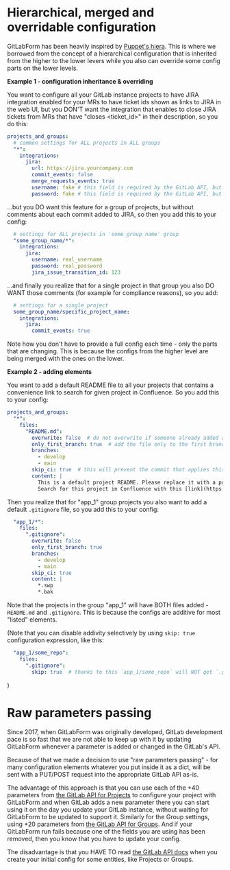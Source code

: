 # Hierarchical, merged and overridable configuration

GitLabForm has been heavily inspired by [Puppet's hiera](https://puppet.com/docs/puppet/latest/hiera_intro.html). This
is where we borrowed from the concept of a hierarchical configuration that is inherited from the higher to the lower
levers while you also can override some config parts on the lower levels.

**Example 1 - configuration inheritance & overriding**

You want to configure all your GitLab instance projects to have JIRA integration enabled for your MRs to have
ticket ids shown as links to JIRA in the web UI, but you DON'T want the integration that enables to close JIRA
tickets from MRs that have "closes <ticket_id>" in their description, so you do this:
```yaml
projects_and_groups:
  # common settings for ALL projects in ALL groups
  "*":
    integrations:
      jira:
        url: https://jira.yourcompany.com
        commit_events: false
        merge_requests_events: true 
        username: fake # this field is required by the GitLab API, but you can set it to any value
        password: fake # this field is required by the GitLab API, but you can set it to any value
``` 
...but you DO want this feature for a group of projects, but without comments about each commit added to JIRA,
so then you add this to your config:
```yaml
  # settings for ALL projects in 'some_group_name' group
  "some_group_name/*":
    integrations:
      jira:
        username: real_username
        password: real_password
        jira_issue_transition_id: 123

 ```
...and finally you realize that for a single project in that group you also DO WANT those comments (for example for
compliance reasons), so you add:
```yaml
  # settings for a single project
  some_group_name/specific_project_name:
    integrations:
      jira:
        commit_events: true
 ```

Note how you don't have to provide a full config each time - only the parts that are changing. This is because the configs
from the higher level are being merged with the ones on the lower.

**Example 2 - adding elements**

You want to add a default README file to all your projects that contains a convenience link to search for given project
in Confluence. So you add this to your config:

```yaml
projects_and_groups:
  "*":
    files:
      "README.md":
        overwrite: false  # do not overwrite if someone already added a real README
        only_first_branch: true  # add the file only to the first branch in the below list 
        branches:
          - develop
          - main
        skip_ci: true  # this will prevent the commit that applies this file change triggering CI build
        content: |
          This is a default project README. Please replace it with a proper one!
          Search for this project in Confluence with this [link](https://confluence.yourcompany.com/dosearchsite.action?cql=siteSearch%20~%20%22{{ project }}%22&includeArchivedSpaces=false).
```

Then you realize that for "app_1" group projects you also want to add a default `.gitignore` file, so you add this to your config:

```yaml
  "app_1/*":
    files:
      ".gitignore":
        overwrite: false
        only_first_branch: true 
        branches:
          - develop
          - main
        skip_ci: true
        content: |
          *.swp
          *.bak
```

Note that the projects in the group "app_1" will have BOTH files added - `README.md` and `.gitignore`. This is because
the configs are additive for most "listed" elements.

(Note that you can disable addivity selectively by using `skip: true` configuration expression, like this:

```yaml
  "app_1/some_repo":
    files:
      ".gitignore":
        skip: true  # thanks to this `app_1/some_repo` will NOT get `.gitignore` file from GitLabForm
```
)

# Raw parameters passing

Since 2017, when GitLabForm was originally developed, GitLab development pace is so fast that we are not able to keep up with it
by updating GitLabForm whenever a parameter is added or changed in the GitLab's API.

Because of that we made a decision to use "raw parameters passing" - for many configuration elements whatever you put inside
it as a dict, will be sent with a PUT/POST request into the appropriate GitLab API as-is.

The advantage of this approach is that you can use each of the +40 parameters from [the GitLab API for Projects](https://docs.gitlab.com/ee/api/projects.html#edit-project)
to configure your project with GitLabForm and when GitLab adds a new parameter there you can start using it on the day
you update your GitLab instance, without waiting for GitLabForm to be updated to support it. Similarly for the Group settings, using +20 parameters from [the GitLab API for Groups](https://docs.gitlab.com/ee/api/groups.html#update-group).
And if your GitLabForm run fails because one of the fields you are using has been removed, then you know that you
have to update your config.

The disadvantage is that you HAVE TO read [the GitLab API docs](https://docs.gitlab.com/ee/api/api_resources.html) when you create your initial config for some entities, like Projects or Groups.
